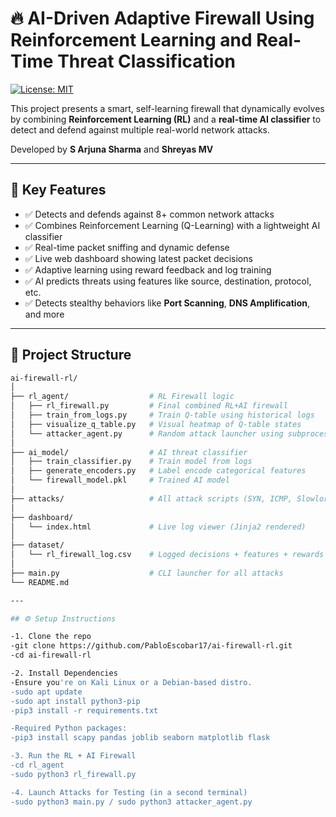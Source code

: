 # 🔥 AI-Driven Adaptive Firewall Using Reinforcement Learning and Real-Time Threat Classification

[![License: MIT](https://img.shields.io/badge/License-MIT-yellow.svg)](LICENSE)

This project presents a smart, self-learning firewall that dynamically evolves by combining **Reinforcement Learning (RL)** and a **real-time AI classifier** to detect and defend against multiple real-world network attacks.

Developed by **S Arjuna Sharma** and **Shreyas MV**

---

## 🚀 Key Features

- ✅ Detects and defends against 8+ common network attacks
- ✅ Combines Reinforcement Learning (Q-Learning) with a lightweight AI classifier
- ✅ Real-time packet sniffing and dynamic defense
- ✅ Live web dashboard showing latest packet decisions
- ✅ Adaptive learning using reward feedback and log training
- ✅ AI predicts threats using features like source, destination, protocol, etc.
- ✅ Detects stealthy behaviors like **Port Scanning**, **DNS Amplification**, and more

---

## 📁 Project Structure

```bash
ai-firewall-rl/
│
├── rl_agent/                  # RL Firewall logic
│   ├── rl_firewall.py         # Final combined RL+AI firewall
│   ├── train_from_logs.py     # Train Q-table using historical logs
│   ├── visualize_q_table.py   # Visual heatmap of Q-table states
│   └── attacker_agent.py      # Random attack launcher using subprocess
│
├── ai_model/                  # AI threat classifier
│   ├── train_classifier.py    # Train model from logs
│   ├── generate_encoders.py   # Label encode categorical features
│   └── firewall_model.pkl     # Trained AI model
│
├── attacks/                   # All attack scripts (SYN, ICMP, Slowloris, etc.)
│
├── dashboard/                 
│   └── index.html             # Live log viewer (Jinja2 rendered)
│
├── dataset/
│   └── rl_firewall_log.csv    # Logged decisions + features + rewards
│
├── main.py                    # CLI launcher for all attacks
└── README.md

---

## ⚙️ Setup Instructions

-1. Clone the repo
-git clone https://github.com/PabloEscobar17/ai-firewall-rl.git
-cd ai-firewall-rl

-2. Install Dependencies
-Ensure you're on Kali Linux or a Debian-based distro.
-sudo apt update
-sudo apt install python3-pip
-pip3 install -r requirements.txt

-Required Python packages:
-pip3 install scapy pandas joblib seaborn matplotlib flask

-3. Run the RL + AI Firewall
-cd rl_agent
-sudo python3 rl_firewall.py

-4. Launch Attacks for Testing (in a second terminal)
-sudo python3 main.py / sudo python3 attacker_agent.py





